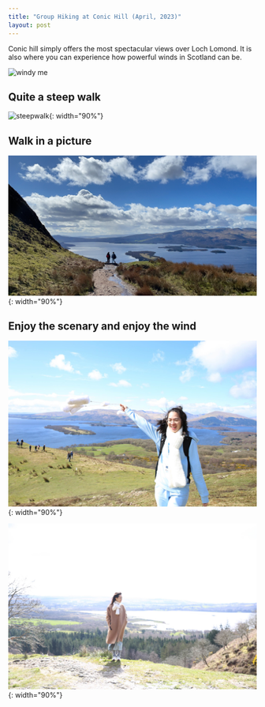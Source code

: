 ```yaml
---
title: "Group Hiking at Conic Hill (April, 2023)"
layout: post
---
```


Conic hill simply offers the most spectacular views over Loch Lomond. It is also where you can experience how powerful winds in Scotland can be. 

![windy me](../assets/empty_folder/2023-4-6-hiking/IMG_6523.JPG)

## Quite a steep walk

![steepwalk](../assets/empty_folder/2023-4-6-hiking/IMG_8348.JPG){: width="90%"}

## Walk in a picture

![picturewalk](../assets/empty_folder/2023-4-6-hiking/IMG_8354.JPG){: width="90%"}

## Enjoy the scenary and enjoy the wind

![enjoy1](../assets/empty_folder/2023-4-6-hiking/IMG_8357.JPG){: width="90%"}

![enjoy2](../assets/empty_folder/2023-4-6-hiking/IMG_8359.JPG){: width="90%"}



